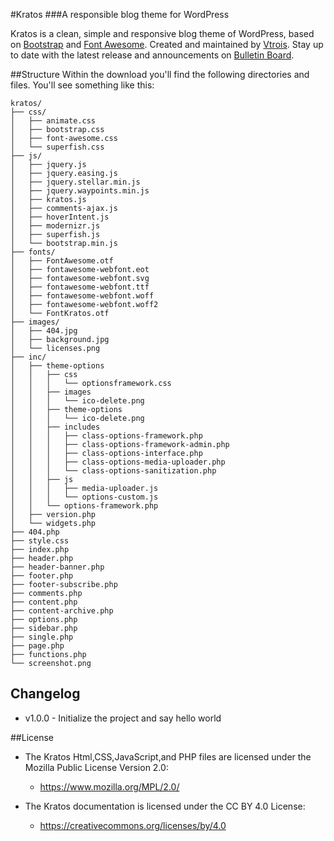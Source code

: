 #Kratos
###A responsible blog theme for WordPress

Kratos is a clean, simple and responsive blog theme of WordPress, based on [Bootstrap](https://github.com/twbs/bootstrap) and [Font Awesome](https://github.com/FortAwesome/Font-Awesome). Created and maintained by [Vtrois](http://www.vtrois.com).
 Stay up to date with the latest release and announcements on [Bulletin Board](http://www.vtrois.com/projects/theme-kratos.html).

##Structure
Within the download you'll find the following directories and files. You'll see something like this:

```
kratos/
├── css/
│   ├── animate.css
│   ├── bootstrap.css
│   ├── font-awesome.css
│   └── superfish.css
├── js/
│   ├── jquery.js
│   ├── jquery.easing.js
│   ├── jquery.stellar.min.js
│   ├── jquery.waypoints.min.js
│   ├── kratos.js
│   ├── comments-ajax.js
│   ├── hoverIntent.js
│   ├── modernizr.js
│   ├── superfish.js
│   └── bootstrap.min.js
├── fonts/
│   ├── FontAwesome.otf
│   ├── fontawesome-webfont.eot
│   ├── fontawesome-webfont.svg
│   ├── fontawesome-webfont.ttf
│   ├── fontawesome-webfont.woff
│   ├── fontawesome-webfont.woff2
│   └── FontKratos.otf
├── images/
│   ├── 404.jpg
│   ├── background.jpg
│   └── licenses.png
├── inc/
│   ├── theme-options
│   │   ├── css
│   │   │   └── optionsframework.css
│   │   ├── images
│   │   │   └── ico-delete.png
│   │   ├── theme-options
│   │   │   └── ico-delete.png
│   │   ├── includes
│   │   │   ├── class-options-framework.php
│   │   │   ├── class-options-framework-admin.php
│   │   │   ├── class-options-interface.php
│   │   │   ├── class-options-media-uploader.php
│   │   │   └── class-options-sanitization.php
│   │   ├── js
│   │   │   ├── media-uploader.js
│   │   │   └── options-custom.js
│   │   └── options-framework.php
│   ├── version.php
│   └── widgets.php
├── 404.php
├── style.css
├── index.php
├── header.php
├── header-banner.php
├── footer.php
├── footer-subscribe.php
├── comments.php
├── content.php
├── content-archive.php
├── options.php
├── sidebar.php
├── single.php
├── page.php
├── functions.php
└── screenshot.png
```

## Changelog

- v1.0.0 - Initialize the project and say hello world

##License
- The Kratos Html,CSS,JavaScript,and PHP files are licensed under the Mozilla Public License Version 2.0:
  - https://www.mozilla.org/MPL/2.0/

- The Kratos documentation is licensed under the CC BY 4.0 License:
  - https://creativecommons.org/licenses/by/4.0